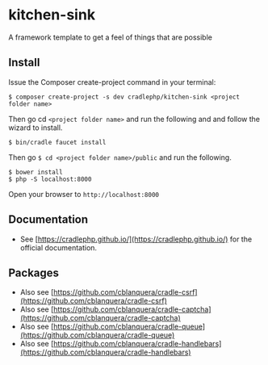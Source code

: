 # kitchen-sink
A framework template to get a feel of things that are possible

## Install

Issue the Composer create-project command in your terminal:

```
$ composer create-project -s dev cradlephp/kitchen-sink <project folder name>
```

Then go cd `<project folder name>` and run the following and and follow the wizard to install.

```
$ bin/cradle faucet install
```

Then go `$ cd <project folder name>/public` and run the following.

```
$ bower install
$ php -S localhost:8000
```

Open your browser to `http://localhost:8000`

## Documentation

 - See [https://cradlephp.github.io/](https://cradlephp.github.io/) for the official documentation.

## Packages

 - Also see [https://github.com/cblanquera/cradle-csrf](https://github.com/cblanquera/cradle-csrf)
 - Also see [https://github.com/cblanquera/cradle-captcha](https://github.com/cblanquera/cradle-captcha)
 - Also see [https://github.com/cblanquera/cradle-queue](https://github.com/cblanquera/cradle-queue)
 - Also see [https://github.com/cblanquera/cradle-handlebars](https://github.com/cblanquera/cradle-handlebars)
